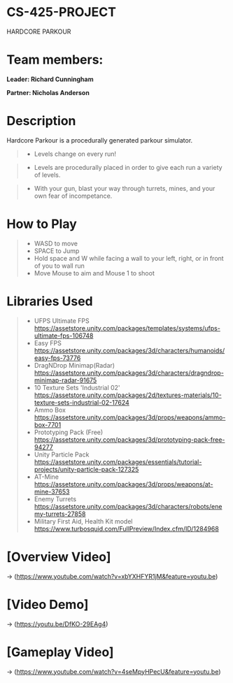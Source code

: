 # CS-425-PROJECT
HARDCORE PARKOUR

# Team members:
**Leader: Richard Cunningham**

**Partner: Nicholas Anderson**

# Description

Hardcore Parkour is a procedurally generated parkour simulator.

>- Levels change on every run!

>- Levels are procedurally placed in order to give each run a variety of levels.

>- With your gun, blast your way through turrets, mines, and your own fear of incompetance.

# How to Play
>- WASD to move
>- SPACE to Jump
>- Hold space and W while facing a wall to your left, right, or in front of you to wall run
>- Move Mouse to aim and Mouse 1 to shoot


# Libraries Used

>- UFPS Ultimate FPS https://assetstore.unity.com/packages/templates/systems/ufps-ultimate-fps-106748
>- Easy FPS https://assetstore.unity.com/packages/3d/characters/humanoids/easy-fps-73776
>- DragNDrop Minimap(Radar) https://assetstore.unity.com/packages/3d/characters/dragndrop-minimap-radar-91675
>- 10 Texture Sets 'Industrial 02' https://assetstore.unity.com/packages/2d/textures-materials/10-texture-sets-industrial-02-17624
>- Ammo Box https://assetstore.unity.com/packages/3d/props/weapons/ammo-box-7701
>- Prototyping Pack (Free) https://assetstore.unity.com/packages/3d/prototyping-pack-free-94277
>- Unity Particle Pack https://assetstore.unity.com/packages/essentials/tutorial-projects/unity-particle-pack-127325
>- AT-Mine https://assetstore.unity.com/packages/3d/props/weapons/at-mine-37653
>- Enemy Turrets https://assetstore.unity.com/packages/3d/characters/robots/enemy-turrets-27858
>- Military First Aid, Health Kit model https://www.turbosquid.com/FullPreview/Index.cfm/ID/1284968

# [Overview Video]
-> (https://www.youtube.com/watch?v=xbYXHFYR1jM&feature=youtu.be)

# [Video Demo]
-> (https://youtu.be/DfKO-29EAg4)

# [Gameplay Video]
-> (https://www.youtube.com/watch?v=4seMpyHPecU&feature=youtu.be)
